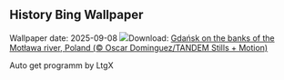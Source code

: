 ## History Bing Wallpaper
Wallpaper date: 2025-09-08
![](https://www.bing.com/th?id=OHR.BlueGdansk_EN-CA5626237578_UHD.jpg&w=1000)Download: [Gdańsk on the banks of the Motława river, Poland (© Oscar Dominguez/TANDEM Stills + Motion)](https://www.bing.com/th?id=OHR.BlueGdansk_EN-CA5626237578_UHD.jpg)

Auto get programm by LtgX
